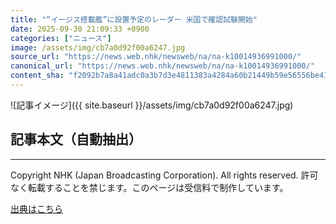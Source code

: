 ```yaml
---
title: "“イージス搭載艦”に設置予定のレーダー 米国で確認試験開始"
date: 2025-09-30 21:09:33 +0900
categories: ["ニュース"]
image: /assets/img/cb7a0d92f00a6247.jpg
source_url: "https://news.web.nhk/newsweb/na/na-k10014936991000/"
canonical_url: "https://news.web.nhk/newsweb/na/na-k10014936991000/"
content_sha: "f2092b7a8a41adc0a3b7d3e4811383a4284a60b21449b59e56556be413cd0071"
---
```


![記事イメージ]({{ site.baseurl }}/assets/img/cb7a0d92f00a6247.jpg)

## 記事本文（自動抽出）
<div><div class="_13tndsj2"><nav aria-label="フッターサイトナビゲーション" class="_13tndsj4"></nav><hr class="esl7kn2s esl7kn1l esl7kn1n _14xli2ae"><p class="esl7kn2s esl7kn1m esl7kn1o _1yvk0f68 _1lugom81">Copyright NHK (Japan Broadcasting Corporation). All rights reserved. 許可なく転載することを禁じます。このページは受信料で制作しています。</p></div></div>

[出典はこちら](https://news.web.nhk/newsweb/na/na-k10014936991000/)
